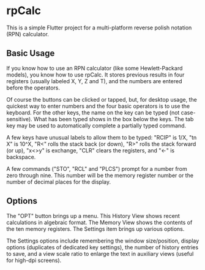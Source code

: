# rpCalc

This is a simple Flutter project for a multi-platform reverse polish notation
(RPN) calculator.

## Basic Usage

If you know how to use an RPN calculator (like some Hewlett-Packard models),
you know how to use rpCalc. It stores previous results in four registers
(usually labeled X, Y, Z and T), and the numbers are entered before the
operators.

Of course the buttons can be clicked or tapped, but, for desktop usage, the
quickest way to enter numbers and the four basic operators is to use the
keyboard. For the other keys, the name on the key can be typed (not
case-sensitive). What has been typed shows in the box below the keys. The tab
key may be used to automatically complete a partially typed command.

A few keys have unusual labels to allow them to be typed: "RCIP" is 1/X, "tn X"
is 10^X, "R<" rolls the stack back (or down), "R>" rolls the stack forward (or
up), "x<>y" is exchange, "CLR" clears the registers, and "<-" is backspace.

A few commands ("STO", "RCL" and "PLCS") prompt for a number from zero through
nine. This number will be the memory register number or the number of decimal
places for the display.

## Options

The "OPT" button brings up a menu.  This History View shows recent calculations
in algebraic format.  The Memory View shows the contents of the ten memory
registers.  The Settings item brings up various options.

The Settings options include remembering the window size/position, display
options (duplicates of dedicated key settings), the number of history entries
to save, and a view scale ratio to enlarge the text in auxiliary views (useful
for high-dpi screens).
